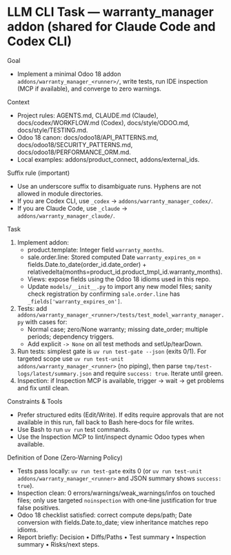# LLM CLI Task — warranty_manager addon (shared for Claude Code and Codex CLI)

Goal

- Implement a minimal Odoo 18 addon `addons/warranty_manager_<runner>/`, write tests, run IDE inspection (MCP if
  available), and converge to zero warnings.

Context

- Project rules: AGENTS.md, CLAUDE.md (Claude), docs/codex/WORKFLOW.md (Codex), docs/style/ODOO.md,
  docs/style/TESTING.md.
- Odoo 18 canon: docs/odoo18/API_PATTERNS.md, docs/odoo18/SECURITY_PATTERNS.md, docs/odoo18/PERFORMANCE_ORM.md.
- Local examples: addons/product_connect, addons/external_ids.

Suffix rule (important)

- Use an underscore suffix to disambiguate runs. Hyphens are not allowed in module directories.
- If you are Codex CLI, use `_codex` → `addons/warranty_manager_codex/`.
- If you are Claude Code, use `_claude` → `addons/warranty_manager_claude/`.

Task

1) Implement addon:
    - product.template: Integer field `warranty_months`.
    - sale.order.line: Stored computed Date `warranty_expires_on` = fields.Date.to_date(order_id.date_order) +
      relativedelta(months=product_id.product_tmpl_id.warranty_months).
    - Views: expose fields using the Odoo 18 idioms used in this repo.
    - Update `models/__init__.py` to import any new model files; sanity check registration by confirming
      `sale.order.line` has `_fields['warranty_expires_on']`.
2) Tests: add `addons/warranty_manager_<runner>/tests/test_model_warranty_manager.py` with cases for:
    - Normal case; zero/None warranty; missing date_order; multiple periods; dependency triggers.
    - Add explicit `-> None` on all test methods and setUp/tearDown.
3) Run tests: simplest gate is `uv run test-gate --json` (exits 0/1). For targeted scope use
   `uv run test-unit addons/warranty_manager_<runner>` (no piping), then parse `tmp/test-logs/latest/summary.json` and
   require `success: true`. Iterate until green.
4) Inspection: if Inspection MCP is available, trigger → wait → get problems and fix until clean.

Constraints & Tools

- Prefer structured edits (Edit/Write). If edits require approvals that are not available in this run, fall back to Bash
  here‑docs for file writes.
- Use Bash to run `uv run` test commands.
- Use the Inspection MCP to lint/inspect dynamic Odoo types when available.

Definition of Done (Zero‑Warning Policy)

- Tests pass locally: `uv run test-gate` exits 0 (or `uv run test-unit addons/warranty_manager_<runner>` and JSON
  summary shows `success: true`).
- Inspection clean: 0 errors/warnings/weak_warnings/infos on touched files; only use targeted `noinspection` with
  one‑line justification for true false positives.
- Odoo 18 checklist satisfied: correct compute deps/path; Date conversion with fields.Date.to_date; view inheritance
  matches repo idioms.
- Report briefly: Decision • Diffs/Paths • Test summary • Inspection summary • Risks/next steps.
